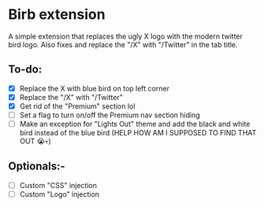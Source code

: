 # Birb extension
A simple extension that replaces the ugly X logo with the modern twitter bird logo. Also fixes and replace the "/X" with "/Twitter" in the tab title.

## To-do:
- [x] Replace the X with blue bird on top left corner
- [x] Replace the "/X" with "/Twitter"
- [x] Get rid of the "Premium" section lol
- [ ] Set a flag to turn on/off the Premium nav section hiding
- [ ] Make an exception for "Lights Out" theme and add the black and white bird instead of the blue bird (HELP HOW AM I SUPPOSED TO FIND THAT OUT 😭💀)

## Optionals:-
- [ ] Custom "CSS" injection
- [ ] Custom "Logo" injection
